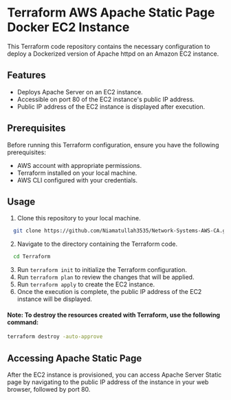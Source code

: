 # Terraform AWS Apache Static Page Docker EC2 Instance
This Terraform code repository contains the necessary configuration to deploy a Dockerized version of Apache httpd on an Amazon EC2 instance.

## Features
- Deploys Apache Server on an EC2 instance.
- Accessible on port 80 of the EC2 instance's public IP address.
- Public IP address of the EC2 instance is displayed after execution.


## Prerequisites
Before running this Terraform configuration, ensure you have the following prerequisites:
- AWS account with appropriate permissions.
- Terraform installed on your local machine.
- AWS CLI configured with your credentials.

## Usage

1. Clone this repository to your local machine.
```bash
  git clone https://github.com/Niamatullah3535/Network-Systems-AWS-CA.git
```
2. Navigate to the directory containing the Terraform code.
```bash
  cd Terraform
```
3. Run `terraform init` to initialize the Terraform configuration.
4. Run `terraform plan` to review the changes that will be applied.
5. Run `terraform apply` to create the EC2 instance.
6. Once the execution is complete, the public IP address of the EC2 instance will be displayed.

#### Note: To destroy the resources created with Terraform, use the following command:
```sh
terraform destroy -auto-approve
```

## Accessing Apache Static Page

After the EC2 instance is provisioned, you can access Apache Server Static page by navigating to the public IP address of the instance in your web browser, followed by port 80.
